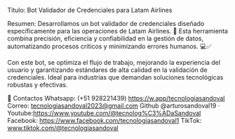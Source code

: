 Título:
Bot Validador de Credenciales para Latam Airlines

Resumen:
Desarrollamos un bot validador de credenciales diseñado específicamente para las operaciones de Latam Airlines. 🛫 Esta herramienta combina precisión, eficiencia y confiabilidad en la gestión de datos, automatizando procesos críticos y minimizando errores humanos. 💻✅

Con este bot, se optimiza el flujo de trabajo, mejorando la experiencia del usuario y garantizando estándares de alta calidad en la validación de credenciales. Ideal para industrias que demandan soluciones tecnológicas robustas y efectivas.





📝 Contactos
Whatsapp: (+51 928221439)  https://w.app/tecnologiasandoval
Correo: tecnologiasandoval2023@gmail.com
Github @arturosandoval19 ·  
Youtube:https://www.youtube.com/@tecnolog%C3%ADaSandoval
Facebook: https://www.facebook.com/tecnologiasandoval1
TikTok: www.tiktok.com/@tecnologiasandoval
